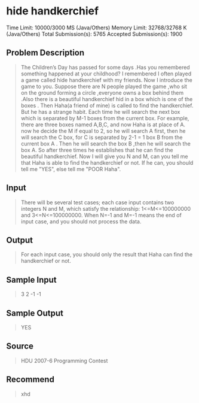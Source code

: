 # hide handkerchief

Time Limit: 10000/3000 MS (Java/Others) Memory Limit: 32768/32768 K (Java/Others)
Total Submission(s): 5765 Accepted Submission(s): 1900

## Problem Description
> The Children’s Day has passed for some days .Has you remembered something happened at your childhood? I remembered I often played a game called hide handkerchief with my friends.
Now I introduce the game to you. Suppose there are N people played the game ,who sit on the ground forming a circle ,everyone owns a box behind them .Also there is a beautiful handkerchief hid in a box which is one of the boxes .
Then Haha(a friend of mine) is called to find the handkerchief. But he has a strange habit. Each time he will search the next box which is separated by M-1 boxes from the current box. For example, there are three boxes named A,B,C, and now Haha is at place of A. now he decide the M if equal to 2, so he will search A first, then he will search the C box, for C is separated by 2-1 = 1 box B from the current box A . Then he will search the box B ,then he will search the box A.
So after three times he establishes that he can find the beautiful handkerchief. Now I will give you N and M, can you tell me that Haha is able to find the handkerchief or not. If he can, you should tell me "YES", else tell me "POOR Haha".
 

## Input
> There will be several test cases; each case input contains two integers N and M, which satisfy the relationship: 1<=M<=100000000 and 3<=N<=100000000. When N=-1 and M=-1 means the end of input case, and you should not process the data.
 

## Output
> For each input case, you should only the result that Haha can find the handkerchief or not.


## Sample Input
> 3 2
> -1 -1


## Sample Output
> YES
	 

## Source
> HDU 2007-6 Programming Contest
 

## Recommend
> xhd
